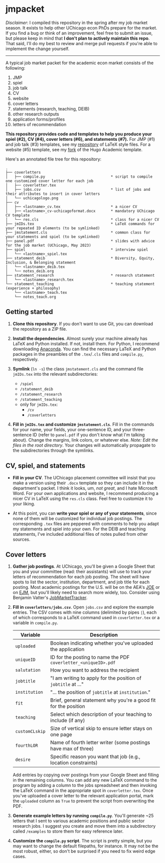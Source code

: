 # jmpacket

*Disclaimer*: I compiled this repository in the spring after my job market season. It exists to help other UChicago econ PhDs prepare for the market. If you find a bug or think of an improvement, feel free to submit an issue, but please keep in mind that **I don't plan to actively maintain this repo**. That said, I'll do my best to review and merge pull requests if you're able to implement the change yourself.

---

A typical job market packet for the academic econ market consists of the following:

1. JMP
2. spiel
3. job talk
4. CV
5. website
6. cover letters
7. statements (research, teaching, DEIB)
8. other research outputs
9. application forms/profiles
10. letters of recommendation

**This repository provides code and templates to help you produce your spiel (#2), CV (#4), cover letters (#6), and statements (#7).** For JMP (#1) and job talk (#3) templates, see my [repository](https://github.com/levicrews/crews-latex) of LaTeX style files. For a website (#5) template, see my [fork](https://github.com/levicrews/academic-website) of the Hugo Academic template.

Here's an annotated file tree for this repository:

```
.
├── coverletters
│   ├── compile.py                              * script to compile one customized cover letter for each job
│   ├── coverletter.tex
│   ├── jobs.csv                                * list of jobs and their attributes to insert in cover letters
│   └── uchicagologo.png
├── cv
│   ├── <lastname>_cv.tex                       * a nicer CV
│   ├── <lastname>_cv-uchicagoformat.docx       * mandatory UChicago CV template
│   └── res.cls                                 * class for a nicer CV
├── jmIDs.tex                                   * LaTeX commands for your repeated ID elements (to be symlinked)
├── jmstatement.cls                             * common class for your statements and spiel (to be symlinked)
├── panel.pdf                                   * slides with advice for the job market (UChicago, May 2023)
├── spiel                                       * interview spiel
│   └── <lastname>_spiel.tex
├── statement_deib                              * Diversity, Equity, Inclusion, & Belonging statement
│   └── <lastname>_deib.tex
│   └── notes_deib.org
├── statement_research                          * research statement
│   └── <lastname>_research.tex
└── statement_teaching                          * teaching statement (experience + philosophy)
    └── <lastname>_teach.tex
    └── notes_teach.org
```

## Getting started

1. **Clone this repository**. If you don't want to use Git, you can download the repository as a ZIP file.

2. **Install the dependencies**. Almost surely your machine already has LaTeX and Python installed. If not, install them. For Python, I recommend downloading [Anaconda](https://www.anaconda.com/). You can find the necessary LaTeX and Python packages in the preambles of the `.tex`/`.cls` files and `compile.py`, respectively.

3. **Symlink** (`ln -s`) the class `jmstatement.cls` and the command file `jmIDs.tex` into the relevant subdirectories:

   - `/spiel`
   - `/statement_deib`
   - `/statement_research`
   - `/statement_teaching`
   - only for `jmIDs.tex`:
     - `/cv`
     - `/coverletters`

4. **Fill in `jmIDs.tex` and customize `jmstatement.cls`**. Fill in the commands for your name, your fields, your one-sentence ID, and your three-sentence ID (refer to `panel.pdf` if you don't know what I'm talking about). Change the margins, link colors, or whatever else. *Note: Edit the files in the root directory*. Your changes will automatically propagate to the subdirectories through the symlinks.

## CV, spiel, and statements

- **Fill in your CV**. The UChicago placement committee will insist that you make a version using their `.docx` template so they can include it in the department's packet. I think it looks, um, *not great*, and I hate Microsoft Word. For your own applications and website, I recommend producing a nicer CV in LaTeX using the `res.cls` class. Feel free to customize it to your liking.

- At this point, you can **write your spiel or any of your statements**, since none of them will be customized for individual job postings. The corresponding `.tex` files are peppered with comments to help you adapt my statements and spiel into your own. For the DEIB and teaching statements, I've included additional files of notes pulled from other sources.

## Cover letters

1. **Gather job postings**. At UChicago, you'll be given a Google Sheet that you and your committee (read: their assistants) will use to track your letters of recommendation for each job posting. The sheet will have spots to list the sector, institution, department, and job title for each posting. Most academic postings for the U.S. will be on the AEA's [JOE](https://www.aeaweb.org/joe/listings) or on [EJM](https://econjobmarket.org/), but you'll likely need to search more widely, too. Consider using Benjamin Vatter's [JobMarketTracker](https://github.com/benjaminvatterj/JobMarketTracker).

2. **Fill in `coverletters/jobs.csv`**. Open `jobs.csv` and explore the example entries. The CSV comes with nine columns (delimited by pipes `|`), each of which corresponds to a LaTeX command used in `coverletter.tex` or a variable in `compile.py`.

   | Variable       | Description                                                     |
   |----------------|-----------------------------------------------------------------|
   | `uploaded`     | Boolean indicating whether you've uploaded the application      |
   | `uniqueID`     | ID for the posting to name the PDF `coverletter_<uniqueID>.pdf` |
   | `salutation`   | How you want to address the recipient                           |
   | `jobtitle`     | "I am writing to apply for the position of `jobtitle` at ..."   |
   | `institution`  | "... the position of `jobtitle` at `institution`."              |
   | `fit`          | Brief, general statement why you're a good fit for the position |
   | `teaching`     | Select which description of your teaching to include (if any)   |
   | `customCLskip` | Size of vertical skip to ensure letter stays on one page        |
   | `fourthLOR`    | Name of fourth letter writer (some postings have max of three)  |
   | `desire`       | Specific reason you want that job (e.g., location constraints)  |

   Add entries by copying over postings from your Google Sheet and filling in the remaining columns. You can add any new LaTeX command to the program by adding a column to the jobs spreadsheet and then invoking the LaTeX command in the appropriate spot in `coverletter.tex`. Once you've uploaded a cover letter to the relevant application portal, mark the `uploaded` column as `True` to prevent the script from overwriting the PDF.

3. **Generate example letters by running `compile.py`**. You'll generate ~25 letters that I sent to various academic positions and public sector research jobs. I suggest you create and move them into a subdirectory called `/examples` to store them for easy reference later.

4. **Customize the `compile.py` script**. The script is pretty simple, but you may want to change the default filepaths, for instance. It may not be the most robust, either, so don't be surprised if you need to fix weird edge cases.
